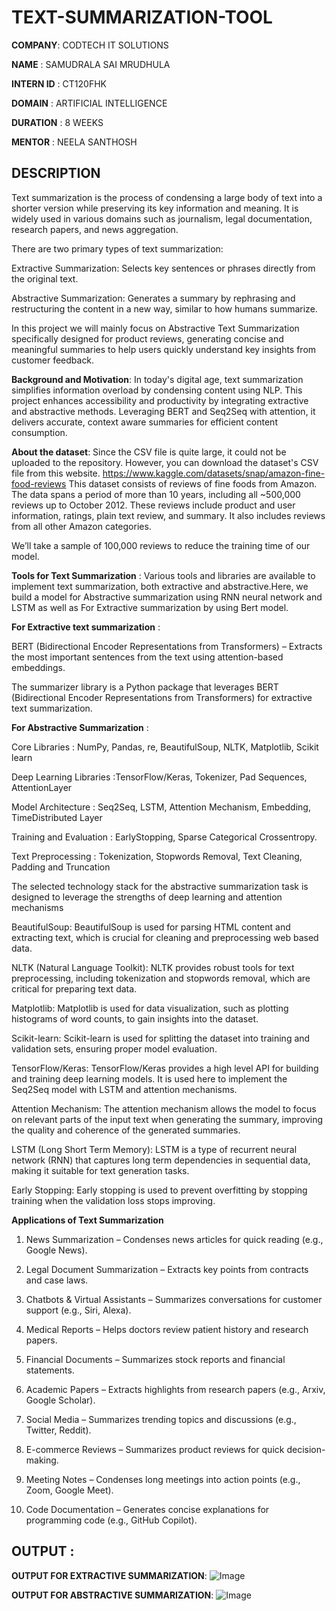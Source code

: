# TEXT-SUMMARIZATION-TOOL

**COMPANY**: CODTECH IT SOLUTIONS

**NAME** : SAMUDRALA SAI MRUDHULA

**INTERN ID** : CT120FHK

**DOMAIN** : ARTIFICIAL INTELLIGENCE 

**DURATION** : 8 WEEKS

**MENTOR** : NEELA SANTHOSH

## DESCRIPTION 

Text summarization is the process of condensing a large body of text into a shorter version while preserving its key information and meaning. It is widely used in various domains such as journalism, legal documentation, research papers, and news aggregation.

There are two primary types of text summarization:

Extractive Summarization: Selects key sentences or phrases directly from the original text.

Abstractive Summarization: Generates a summary by rephrasing and restructuring the content in a new way, similar to how humans summarize.

In this project we will mainly focus on Abstractive Text Summarization specifically designed for product reviews, generating concise and meaningful summaries to help users quickly understand key insights from customer feedback. 

**Background and Motivation**:
In today's digital age, text summarization simplifies information overload by condensing content using NLP. This project enhances accessibility and productivity by integrating extractive and abstractive methods. Leveraging BERT and Seq2Seq with attention, it delivers accurate, context aware summaries for efficient content consumption.

**About the dataset**:
Since the CSV file is quite large, it could not be uploaded to the repository. However, you can download the dataset's CSV file from this website. https://www.kaggle.com/datasets/snap/amazon-fine-food-reviews
This dataset consists of reviews of fine foods from Amazon. The data spans a period of more than 10 years, including all ~500,000 reviews up to October 2012. These reviews include product and user information, ratings, plain text review, and summary. It also includes reviews from all other Amazon categories.

We’ll take a sample of 100,000 reviews to reduce the training time of our model. 

**Tools for Text Summarization** :
Various tools and libraries are available to implement text summarization, both extractive and abstractive.Here, we build a model for Abstractive summarization using RNN neural network and LSTM as well as For Extractive summarization by using Bert model.

**For Extractive text summarization** :

BERT (Bidirectional Encoder Representations from Transformers) – Extracts the most important sentences from the text using attention-based embeddings.

The summarizer library is a Python package that leverages BERT (Bidirectional Encoder Representations from Transformers) for extractive text summarization.

**For Abstractive Summarization** :

Core Libraries : NumPy, Pandas, re, BeautifulSoup, NLTK, Matplotlib, Scikit learn

Deep Learning Libraries :TensorFlow/Keras, Tokenizer, Pad Sequences, AttentionLayer

Model Architecture : Seq2Seq, LSTM, Attention Mechanism, Embedding, TimeDistributed Layer

Training and Evaluation : EarlyStopping, Sparse Categorical Crossentropy.

Text Preprocessing : Tokenization, Stopwords Removal, Text Cleaning, Padding and Truncation


The selected technology stack for the abstractive summarization task is designed to leverage the strengths of deep learning and attention mechanisms

BeautifulSoup: BeautifulSoup is used for parsing HTML content and extracting text, which is crucial for cleaning and preprocessing web based data.

NLTK (Natural Language Toolkit): NLTK provides robust tools for text preprocessing, including tokenization and stopwords removal, which are critical for preparing text data.

Matplotlib: Matplotlib is used for data visualization, such as plotting histograms of word counts, to gain insights into the dataset.

Scikit-learn: Scikit-learn is used for splitting the dataset into training and validation sets, ensuring proper model evaluation.

TensorFlow/Keras: TensorFlow/Keras provides a high level API for building and training deep learning models. It is used here to implement the Seq2Seq model with LSTM and attention mechanisms.

Attention Mechanism: The attention mechanism allows the model to focus on relevant parts of the input text when generating the summary, improving the quality and coherence of the generated summaries.

LSTM (Long Short Term Memory): LSTM is a type of recurrent neural network (RNN) that captures long term dependencies in sequential data, making it suitable for text generation tasks.

Early Stopping: Early stopping is used to prevent overfitting by stopping training when the validation loss stops improving.

**Applications of Text Summarization**
1. News Summarization – Condenses news articles for quick reading (e.g., Google News).
   
2. Legal Document Summarization – Extracts key points from contracts and case laws.
   
3. Chatbots & Virtual Assistants – Summarizes conversations for customer support (e.g., Siri, Alexa).
   
4. Medical Reports – Helps doctors review patient history and research papers.
   
5. Financial Documents – Summarizes stock reports and financial statements.
    
6. Academic Papers – Extracts highlights from research papers (e.g., Arxiv, Google Scholar).
    
7. Social Media – Summarizes trending topics and discussions (e.g., Twitter, Reddit).
    
8. E-commerce Reviews – Summarizes product reviews for quick decision-making.
    
9. Meeting Notes – Condenses long meetings into action points (e.g., Zoom, Google Meet).
    
10. Code Documentation – Generates concise explanations for programming code (e.g., GitHub Copilot).

## OUTPUT :

**OUTPUT FOR EXTRACTIVE SUMMARIZATION**:
![Image](https://github.com/user-attachments/assets/85d6d6a5-e999-4f7b-bfa4-932fa3d5eb38)

**OUTPUT FOR ABSTRACTIVE SUMMARIZATION**:
![Image](https://github.com/user-attachments/assets/0fdeb274-0906-4974-945f-497608a87656)
